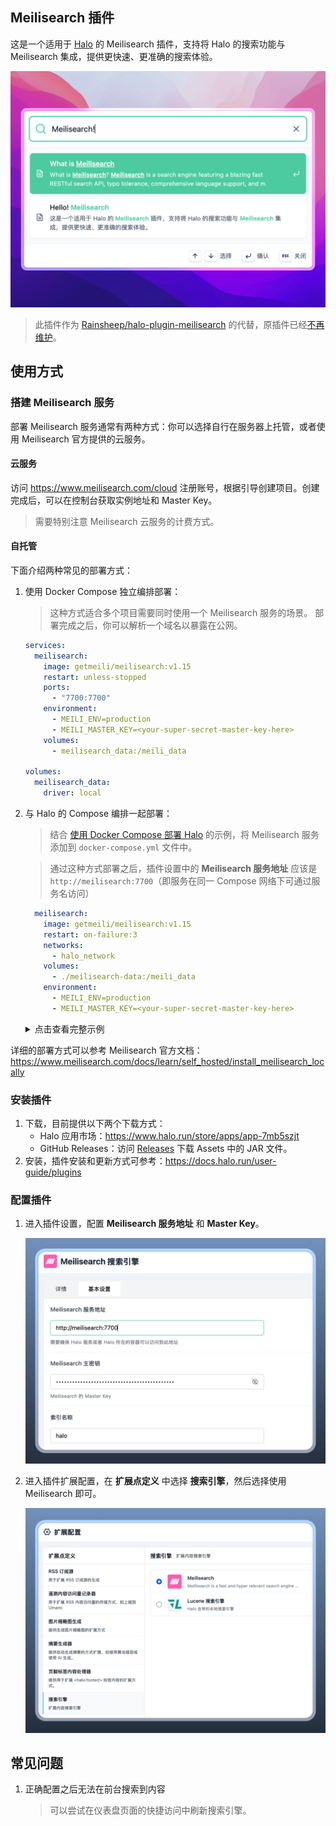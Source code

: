 ## Meilisearch 插件

这是一个适用于 [Halo](https://github.com/halo-dev/halo) 的 Meilisearch 插件，支持将 Halo 的搜索功能与 Meilisearch 集成，提供更快速、更准确的搜索体验。

![](./images/cover.png)

> 此插件作为 [Rainsheep/halo-plugin-meilisearch](https://github.com/Rainsheep/halo-plugin-meilisearch/) 的代替，原插件已经[不再维护](https://github.com/Rainsheep/halo-plugin-meilisearch/issues/12#issuecomment-2969309786)。

## 使用方式

### 搭建 Meilisearch 服务

部署 Meilisearch 服务通常有两种方式：你可以选择自行在服务器上托管，或者使用 Meilisearch 官方提供的云服务。

#### 云服务

访问 <https://www.meilisearch.com/cloud> 注册账号，根据引导创建项目。创建完成后，可以在控制台获取实例地址和 Master Key。

> 需要特别注意 Meilisearch 云服务的计费方式。

#### 自托管

下面介绍两种常见的部署方式：

1. 使用 Docker Compose 独立编排部署：

   > 这种方式适合多个项目需要同时使用一个 Meilisearch 服务的场景。
   > 部署完成之后，你可以解析一个域名以暴露在公网。

   ```yaml
   services:
     meilisearch:
       image: getmeili/meilisearch:v1.15
       restart: unless-stopped
       ports:
         - "7700:7700"
       environment:
         - MEILI_ENV=production
         - MEILI_MASTER_KEY=<your-super-secret-master-key-here>
       volumes:
         - meilisearch_data:/meili_data

   volumes:
     meilisearch_data:
       driver: local
   ```

2. 与 Halo 的 Compose 编排一起部署：

   > 结合 [使用 Docker Compose 部署 Halo](https://docs.halo.run/getting-started/install/docker-compose) 的示例，将 Meilisearch 服务添加到 `docker-compose.yml` 文件中。

   > 通过这种方式部署之后，插件设置中的 **Meilisearch 服务地址** 应该是 `http://meilisearch:7700`（即服务在同一 Compose 网络下可通过服务名访问）

    ```yaml
      meilisearch:
        image: getmeili/meilisearch:v1.15
        restart: on-failure:3
        networks:
          - halo_network
        volumes:
          - ./meilisearch-data:/meili_data
        environment:
          - MEILI_ENV=production
          - MEILI_MASTER_KEY=<your-super-secret-master-key-here>
    ```

    <details>
      <summary>点击查看完整示例</summary>

      ```yaml
      version: "3"

      services:
        halo:
          image: registry.fit2cloud.com/halo/halo:2.21
          restart: on-failure:3
          depends_on:
            halodb:
              condition: service_healthy
          networks:
            halo_network:
          volumes:
            - ./halo2:/root/.halo2
          ports:
            - "8090:8090"
          healthcheck:
            test: ["CMD", "curl", "-f", "http://localhost:8090/actuator/health/readiness"]
            interval: 30s
            timeout: 5s
            retries: 5
            start_period: 30s
          environment:
            - JVM_OPTS=-Xmx256m -Xms256m
          command:
            - --spring.r2dbc.url=r2dbc:pool:postgresql://halodb/halo
            - --spring.r2dbc.username=halo
            - --spring.r2dbc.password=openpostgresql
            - --spring.sql.init.platform=postgresql
            - --halo.external-url=http://localhost:8090/
        halodb:
          image: postgres:15.4
          restart: on-failure:3
          networks:
            halo_network:
          volumes:
            - ./db:/var/lib/postgresql/data
          healthcheck:
            test: [ "CMD", "pg_isready" ]
            interval: 10s
            timeout: 5s
            retries: 5
          environment:
            - POSTGRES_PASSWORD=openpostgresql
            - POSTGRES_USER=halo
            - POSTGRES_DB=halo
            - PGUSER=halo
        meilisearch:
          image: getmeili/meilisearch:v1.15
          restart: on-failure:3
          networks:
            - halo_network
          volumes:
            - ./meilisearch-data:/meili_data
          environment:
            - MEILI_ENV=production
            - MEILI_MASTER_KEY=<your-super-secret-master-key-here>

      networks:
        halo_network:
      ```

    </details>

详细的部署方式可以参考 Meilisearch 官方文档：<https://www.meilisearch.com/docs/learn/self_hosted/install_meilisearch_locally>

### 安装插件

1. 下载，目前提供以下两个下载方式：
    - Halo 应用市场：<https://www.halo.run/store/apps/app-7mb5szjt>
    - GitHub Releases：访问 [Releases](https://github.com/halo-sigs/plugin-meilisearch/releases) 下载 Assets 中的 JAR 文件。
2. 安装，插件安装和更新方式可参考：<https://docs.halo.run/user-guide/plugins>

### 配置插件

1. 进入插件设置，配置 **Meilisearch 服务地址** 和 **Master Key**。

    ![](./images/plugin-setting.png)

2. 进入插件扩展配置，在 **扩展点定义** 中选择 **搜索引擎**，然后选择使用 Meilisearch 即可。

    ![](./images/extension-point-setting.png)

## 常见问题

1. 正确配置之后无法在前台搜索到内容

   > 可以尝试在仪表盘页面的快捷访问中刷新搜索引擎。

